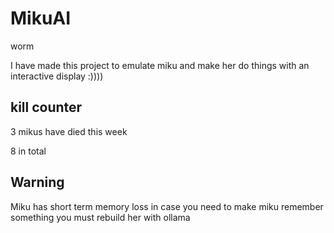 # MikuAI
worm

I have made this project to emulate miku and make her do things with an interactive display :))))

## kill counter
3 mikus have died this week


8 in total
## Warning
Miku has short term memory loss in case you need to make miku remember something you must rebuild her with ollama 